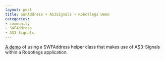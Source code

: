 ```yaml
---
layout: post
title: SWFAddress + AS3Signals + Robotlegs Demo
categories:
- community
- SWFAddress
- AS3-Signals
---
```

[A demo](http://www.kilometer0.com/blog/2010/03/27/swfaddress-as3signals-robotlegs-demo/) of using a SWFAddress helper class that makes use of AS3-Signals within a Robotlegs application.